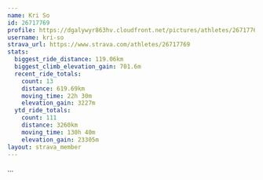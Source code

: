 ```yaml
---
name: Kri So
id: 26717769
profile: https://dgalywyr863hv.cloudfront.net/pictures/athletes/26717769/7761026/13/large.jpg
username: kri-so
strava_url: https://www.strava.com/athletes/26717769
stats:
  biggest_ride_distance: 119.06km
  biggest_climb_elevation_gain: 701.6m
  recent_ride_totals:
    count: 13
    distance: 619.69km
    moving_time: 22h 30m
    elevation_gain: 3227m
  ytd_ride_totals:
    count: 111
    distance: 3260km
    moving_time: 130h 40m
    elevation_gain: 23305m
layout: strava_member
--- 
```

...
